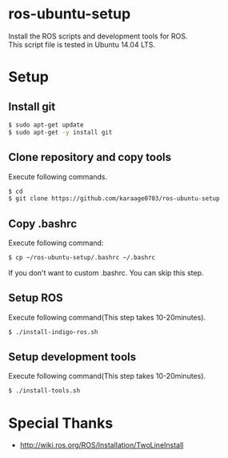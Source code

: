 # ros-ubuntu-setup
Install the ROS scripts and development tools for ROS.  
This script file is tested in Ubuntu 14.04 LTS.

# Setup
## Install git
```sh
$ sudo apt-get update
$ sudo apt-get -y install git
```
## Clone repository and copy tools
Execute following commands.
```sh
$ cd
$ git clone https://github.com/karaage0703/ros-ubuntu-setup
```
## Copy .bashrc
Execute following command:
```sh
$ cp ~/ros-ubuntu-setup/.bashrc ~/.bashrc
```

If you don't want to custom .bashrc. You can skip this step.


## Setup ROS
Execute following command(This step takes 10-20minutes).
```sh
$ ./install-indigo-ros.sh
```

## Setup development tools
Execute following command(This step takes 10-20minutes).
```sh
$ ./install-tools.sh
```

# Special Thanks
- http://wiki.ros.org/ROS/Installation/TwoLineInstall
